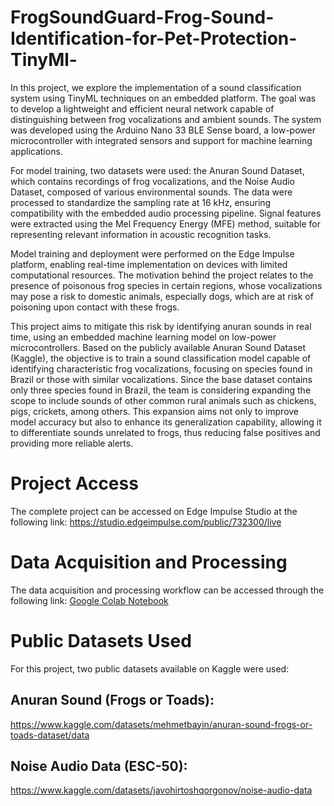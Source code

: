 # FrogSoundGuard-Frog-Sound-Identification-for-Pet-Protection-TinyMl-
In this project, we explore the implementation of a sound classification system using TinyML techniques on an embedded platform. The goal was to develop a lightweight and efficient neural network capable of distinguishing between frog vocalizations and ambient sounds. The system was developed using the Arduino Nano 33 BLE Sense board, a low-power microcontroller with integrated sensors and support for machine learning applications.

For model training, two datasets were used: the Anuran Sound Dataset, which contains recordings of frog vocalizations, and the Noise Audio Dataset, composed of various environmental sounds. The data were processed to standardize the sampling rate at 16 kHz, ensuring compatibility with the embedded audio processing pipeline. Signal features were extracted using the Mel Frequency Energy (MFE) method, suitable for representing relevant information in acoustic recognition tasks.

Model training and deployment were performed on the Edge Impulse platform, enabling real-time implementation on devices with limited computational resources. The motivation behind the project relates to the presence of poisonous frog species in certain regions, whose vocalizations may pose a risk to domestic animals, especially dogs, which are at risk of poisoning upon contact with these frogs.

This project aims to mitigate this risk by identifying anuran sounds in real time, using an embedded machine learning model on low-power microcontrollers. Based on the publicly available Anuran Sound Dataset (Kaggle), the objective is to train a sound classification model capable of identifying characteristic frog vocalizations, focusing on species found in Brazil or those with similar vocalizations. Since the base dataset contains only three species found in Brazil, the team is considering expanding the scope to include sounds of other common rural animals such as chickens, pigs, crickets, among others. This expansion aims not only to improve model accuracy but also to enhance its generalization capability, allowing it to differentiate sounds unrelated to frogs, thus reducing false positives and providing more reliable alerts.

# Project Access
The complete project can be accessed on Edge Impulse Studio at the following link:
https://studio.edgeimpulse.com/public/732300/live

# Data Acquisition and Processing
The data acquisition and processing workflow can be accessed through the following link:
[Google Colab Notebook](https://colab.research.google.com/drive/1xhx4RFAM15ddUKf0M4hm1jB-SXeeMCul?usp=sharing)

# Public Datasets Used
For this project, two public datasets available on Kaggle were used:

## Anuran Sound (Frogs or Toads):
https://www.kaggle.com/datasets/mehmetbayin/anuran-sound-frogs-or-toads-dataset/data

## Noise Audio Data (ESC-50):
https://www.kaggle.com/datasets/javohirtoshqorgonov/noise-audio-data

